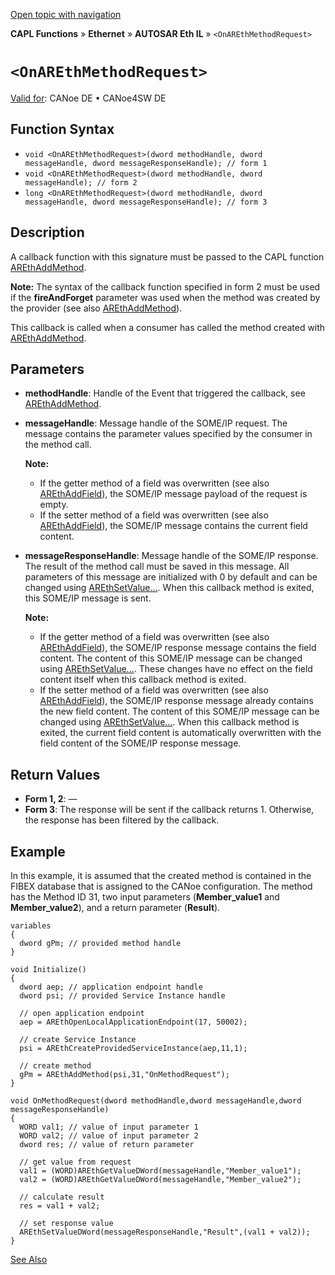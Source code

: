 [Open topic with navigation](../../../../../../CANoeDEFamily.htm#Topics/CAPLFunctions/IP/AUTOSARethIL/Functions/CAPLfunctionOnAREthMethodRequest.md)

**CAPL Functions** » **Ethernet** » **AUTOSAR Eth IL** » `<OnAREthMethodRequest>`

# `<OnAREthMethodRequest>`

[Valid for](../../../../Shared/FeatureAvailability.md): CANoe DE • CANoe4SW DE

## Function Syntax

- `void <OnAREthMethodRequest>(dword methodHandle, dword messageHandle, dword messageResponseHandle); // form 1`
- `void <OnAREthMethodRequest>(dword methodHandle, dword messageHandle); // form 2`
- `long <OnAREthMethodRequest>(dword methodHandle, dword messageHandle, dword messageResponseHandle); // form 3`

## Description

A callback function with this signature must be passed to the CAPL function [AREthAddMethod](CAPLfunctionAREthAddMethod.md).

**Note:** The syntax of the callback function specified in form 2 must be used if the **fireAndForget** parameter was used when the method was created by the provider (see also [AREthAddMethod](CAPLfunctionAREthAddMethod.md)).

This callback is called when a consumer has called the method created with [AREthAddMethod](CAPLfunctionAREthAddMethod.md).

## Parameters

- **methodHandle**: Handle of the Event that triggered the callback, see [AREthAddMethod](CAPLfunctionAREthAddMethod.md).
- **messageHandle**: Message handle of the SOME/IP request. The message contains the parameter values specified by the consumer in the method call.

  **Note:**
  - If the getter method of a field was overwritten (see also [AREthAddField](CAPLfunctionAREthAddField.md)), the SOME/IP message payload of the request is empty.
  - If the setter method of a field was overwritten (see also [AREthAddField](CAPLfunctionAREthAddField.md)), the SOME/IP message contains the current field content.

- **messageResponseHandle**: Message handle of the SOME/IP response. The result of the method call must be saved in this message. All parameters of this message are initialized with 0 by default and can be changed using [AREthSetValue...](CAPLfunctionAREthSetValue.md). When this callback method is exited, this SOME/IP message is sent.

  **Note:**
  - If the getter method of a field was overwritten (see also [AREthAddField](CAPLfunctionAREthAddField.md)), the SOME/IP response message contains the field content. The content of this SOME/IP message can be changed using [AREthSetValue...](CAPLfunctionAREthSetValue.md). These changes have no effect on the field content itself when this callback method is exited.
  - If the setter method of a field was overwritten (see also [AREthAddField](CAPLfunctionAREthAddField.md)), the SOME/IP response message already contains the new field content. The content of this SOME/IP message can be changed using [AREthSetValue...](CAPLfunctionAREthSetValue.md). When this callback method is exited, the current field content is automatically overwritten with the field content of the SOME/IP response message.

## Return Values

- **Form 1, 2**: —
- **Form 3**: The response will be sent if the callback returns 1. Otherwise, the response has been filtered by the callback.

## Example

In this example, it is assumed that the created method is contained in the FIBEX database that is assigned to the CANoe configuration. The method has the Method ID 31, two input parameters (**Member_value1** and **Member_value2**), and a return parameter (**Result**).

```plaintext
variables
{
  dword gPm; // provided method handle
}

void Initialize()
{
  dword aep; // application endpoint handle
  dword psi; // provided Service Instance handle

  // open application endpoint
  aep = AREthOpenLocalApplicationEndpoint(17, 50002);

  // create Service Instance
  psi = AREthCreateProvidedServiceInstance(aep,11,1);

  // create method
  gPm = AREthAddMethod(psi,31,"OnMethodRequest");
}

void OnMethodRequest(dword methodHandle,dword messageHandle,dword messageResponseHandle)
{
  WORD val1; // value of input parameter 1
  WORD val2; // value of input parameter 2
  dword res; // value of return parameter

  // get value from request
  val1 = (WORD)AREthGetValueDWord(messageHandle,"Member_value1");
  val2 = (WORD)AREthGetValueDWord(messageHandle,"Member_value2");

  // calculate result
  res = val1 + val2;

  // set response value
  AREthSetValueDWord(messageResponseHandle,"Result",(val1 + val2));
}
```

[See Also](javascript:void(0);)
